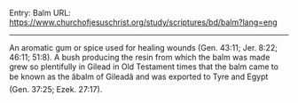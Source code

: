 Entry: Balm
URL: https://www.churchofjesuschrist.org/study/scriptures/bd/balm?lang=eng

---

An aromatic gum or spice used for healing wounds (Gen. 43:11; Jer. 8:22; 46:11; 51:8). A bush producing the resin from which the balm was made grew so plentifully in Gilead in Old Testament times that the balm came to be known as the âbalm of Gileadâ and was exported to Tyre and Egypt (Gen. 37:25; Ezek. 27:17).
